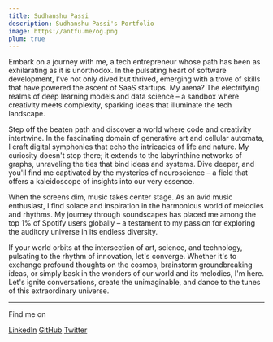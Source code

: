 ```yaml
---
title: Sudhanshu Passi
description: Sudhanshu Passi's Portfolio
image: https://antfu.me/og.png
plum: true
---
```


Embark on a journey with me, a tech entrepreneur whose path has been as exhilarating as it is unorthodox. In the pulsating heart of software development, I've not only dived but thrived, emerging with a trove of skills that have powered the ascent of SaaS startups. My arena? The electrifying realms of deep learning models and data science – a sandbox where creativity meets complexity, sparking ideas that illuminate the tech landscape.

Step off the beaten path and discover a world where code and creativity intertwine. In the fascinating domain of generative art and cellular automata, I craft digital symphonies that echo the intricacies of life and nature. My curiosity doesn't stop there; it extends to the labyrinthine networks of graphs, unraveling the ties that bind ideas and systems. Dive deeper, and you'll find me captivated by the mysteries of neuroscience – a field that offers a kaleidoscope of insights into our very essence.

When the screens dim, music takes center stage. As an avid music enthusiast, I find solace and inspiration in the harmonious world of melodies and rhythms. My journey through soundscapes has placed me among the top 1% of Spotify users globally – a testament to my passion for exploring the auditory universe in its endless diversity.

If your world orbits at the intersection of art, science, and technology, pulsating to the rhythm of innovation, let's converge. Whether it's to exchange profound thoughts on the cosmos, brainstorm groundbreaking ideas, or simply bask in the wonders of our world and its melodies, I'm here. Let's ignite conversations, create the unimaginable, and dance to the tunes of this extraordinary universe.


<div flex-auto />

***

Find me on

<p flex="~ gap-3 wrap" class="mt--2!">
  <a href="https://linkedin.com/in/theonesud" target="_blank"><span op75 i-simple-icons-linkedin /> LinkedIn</a>
  <a href="https://github.com/theonesud" target="_blank"><span op75 i-simple-icons-github /> GitHub</a>
  <a href="https://www.twitter.com/theonesud" target="_blank"><span op75 i-simple-icons-twitter /> Twitter</a>
</p>
